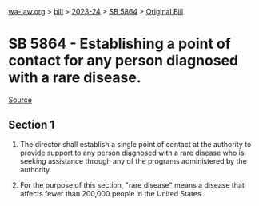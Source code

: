 [wa-law.org](/) > [bill](/bill/) > [2023-24](/bill/2023-24/) > [SB 5864](/bill/2023-24/sb/5864/) > [Original Bill](/bill/2023-24/sb/5864/1/)

# SB 5864 - Establishing a point of contact for any person diagnosed with a rare disease.

[Source](http://lawfilesext.leg.wa.gov/biennium/2023-24/Pdf/Bills/Senate%20Bills/5864.pdf)

## Section 1
1. The director shall establish a single point of contact at the authority to provide support to any person diagnosed with a rare disease who is seeking assistance through any of the programs administered by the authority.

2. For the purpose of this section, "rare disease" means a disease that affects fewer than 200,000 people in the United States.

